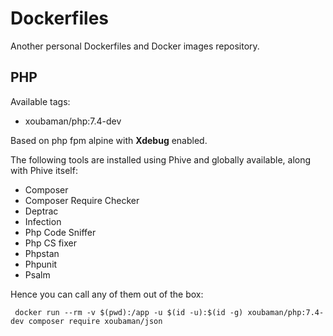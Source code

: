 # Dockerfiles

Another personal Dockerfiles and Docker images repository.

## PHP

Available tags:

* xoubaman/php:7.4-dev

Based on php fpm alpine with **Xdebug** enabled.

The following tools are installed using Phive and globally available, along with Phive itself:

* Composer
* Composer Require Checker
* Deptrac
* Infection
* Php Code Sniffer
* Php CS fixer
* Phpstan
* Phpunit
* Psalm

Hence you can call any of them out of the box:
    
     docker run --rm -v $(pwd):/app -u $(id -u):$(id -g) xoubaman/php:7.4-dev composer require xoubaman/json




